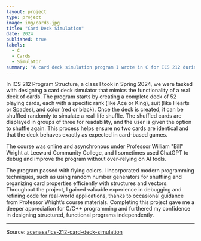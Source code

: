 ```yaml
---
layout: project
type: project
image: img/cards.jpg
title: "Card Deck Simulation"
date: 2024
published: true
labels:
  - C
  - Cards
  - Simulator
summary: "A card deck simulation program I wrote in C for ICS 212 during my Spring 2024 semester."
---
```


In ICS 212 Program Structure, a class I took in Spring 2024, we were tasked with designing a card deck simulator that mimics the functionality of a real deck of cards. The program starts by creating a complete deck of 52 playing cards, each with a specific rank (like Ace or King), suit (like Hearts or Spades), and color (red or black). Once the deck is created, it can be shuffled randomly to simulate a real-life shuffle. The shuffled cards are displayed in groups of three for readability, and the user is given the option to shuffle again. This process helps ensure no two cards are identical and that the deck behaves exactly as expected in card-based games.

The course was online and asynchronous under Professor William "Bill" Wright at Leeward Community College, and I sometimes used ChatGPT to debug and improve the program without over-relying on AI tools.

The program passed with flying colors. I incorporated modern programming techniques, such as using random number generators for shuffling and organizing card properties efficiently with structures and vectors. Throughout the project, I gained valuable experience in debugging and refining code for real-world applications, thanks to occasional guidance from Professor Wright’s course materials. Completing this project gave me a deeper appreciation for C/C++ programming and furthered my confidence in designing structured, functional programs independently.

<hr>

Source: <a href="https://github.com/acenasa/card_deck_simulation/blob/main/card_deck_simulation.c.c"><i class="large github icon "></i>acenasa/ics-212-card-deck-simulation</a>
